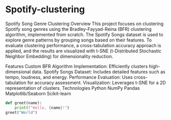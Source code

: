 # Spotify-clustering
Spotify Song Genre Clustering
Overview
This project focuses on clustering Spotify song genres using the Bradley-Fayyad-Reina (BFR) clustering algorithm, implemented from scratch. The Spotify Songs dataset is used to explore genre patterns by grouping songs based on their features. To evaluate clustering performance, a cross-tabulation accuracy approach is applied, and the results are visualized with t-SNE (t-Distributed Stochastic Neighbor Embedding) for dimensionality reduction.

Features
Custom BFR Algorithm Implementation: Efficiently clusters high-dimensional data.
Spotify Songs Dataset: Includes detailed features such as tempo, loudness, and energy.
Performance Evaluation: Uses cross-tabulation for accuracy assessment.
Visualization: Leverages t-SNE for a 2D representation of clusters.
Technologies
Python
NumPy
Pandas
Matplotlib/Seaborn
Scikit-learn


```python
def greet(name):
    print(f"Hello, {name}!")
greet("World")
